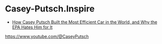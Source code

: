 # Casey-Putsch.Inspire
- [How Casey Putsch Built the Most Efficient Car in the World, and Why the EPA Hates Him for It](https://youtu.be/sO-sy5ut490)

https://www.youtube.com/@CaseyPutsch
